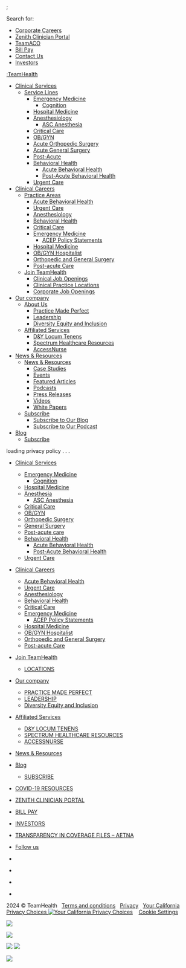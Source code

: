 ;

Search for: 

* [Corporate Careers](https://www.teamhealthcareers.com/en-US/page/administrative-jobs)
* [Zenith Clinician Portal](https://sites.tmhlabs.net/zenith-landing/getzenith.html)
* [TeamACO](https://teamhealth.com/aco)
* [Bill Pay](https://www.thbillpay.com/)
* [Contact Us](https://www.teamhealth.com/contact-us/)
* [Investors](https://www.teamhealth.com/our-company/investor-relations/)

[;TeamHealth](https://www.teamhealth.com/)

* [Clinical Services](https://www.teamhealth.com/what-we-do/hospital-based-and-post-acute-clinical-practice-management/)
    * [Service Lines](#)
        * [Emergency Medicine](https://www.teamhealth.com/what-we-do/hospital-based-and-post-acute-clinical-practice-management/emergency-medicine/)
            * [Cognition](https://www.teamhealth.com/cognition/)
        * [Hospital Medicine](https://www.teamhealth.com/what-we-do/hospital-based-and-post-acute-clinical-practice-management/hospital-medicine)
        * [Anesthesiology](https://www.teamhealth.com/what-we-do/hospital-based-and-post-acute-clinical-practice-management/anesthesiology/)
            * [ASC Anesthesia](https://www.teamhealth.com/what-we-do/hospital-based-and-post-acute-clinical-practice-management/anesthesiology/ambulatory-surgery-center-anesthesia-services/)
        * [Critical Care](https://www.teamhealth.com/what-we-do/hospital-based-and-post-acute-clinical-practice-management/critical-care/)
        * [OB/GYN](https://www.teamhealth.com/what-we-do/hospital-based-and-post-acute-clinical-practice-management/ob-gyn)
        * [Acute Orthopedic Surgery](https://www.teamhealth.com/what-we-do/hospital-based-and-post-acute-clinical-practice-management/acute-orthopedic-surgery/)
        * [Acute General Surgery](https://www.teamhealth.com/what-we-do/hospital-based-and-post-acute-clinical-practice-management/acute-care-general-surgery/)
        * [Post-Acute](https://www.teamhealth.com/what-we-do/hospital-based-and-post-acute-clinical-practice-management/post-acute-care)
        * [Behavioral Health](#)
            * [Acute Behavioral Health](https://www.teamhealth.com/what-we-do/hospital-based-and-post-acute-clinical-practice-management/acute-behavioral-health)
            * [Post-Acute Behavioral Health](https://www.teamhealth.com/what-we-do/hospital-based-and-post-acute-clinical-practice-management/behavioral-health)
        * [Urgent Care](https://www.teamhealth.com/what-we-do/hospital-based-and-post-acute-clinical-practice-management/urgent-care)
* [Clinical Careers](https://www.teamhealth.com/what-we-do/)
    * [Practice Areas](https://www.teamhealth.com/what-we-do/)
        * [Acute Behavioral Health](https://www.teamhealth.com/what-we-do/acute-behavioral-health-practice-management/?r=1)
        * [Urgent Care](https://www.teamhealth.com/what-we-do/urgent-care/)
        * [Anesthesiology](https://www.teamhealth.com/what-we-do/anesthesiology/)
        * [Behavioral Health](https://www.teamhealth.com/what-we-do/behavioral-health/)
        * [Critical Care](https://www.teamhealth.com/what-we-do/critical-care/)
        * [Emergency Medicine](https://www.teamhealth.com/what-we-do/emergency-medicine/)
            * [ACEP Policy Statements](https://www.teamhealth.com/acep-policy-statements/)
        * [Hospital Medicine](https://www.teamhealth.com/what-we-do/hospital-medicine/)
        * [OB/GYN Hospitalist](https://www.teamhealth.com/what-we-do/ob-gyn-hospitalist/)
        * [Orthopedic and General Surgery](https://www.teamhealth.com/what-we-do/orthopedic-and-general-surgery/)
        * [Post-acute Care](https://www.teamhealth.com/what-we-do/post-acute-care/)
    * [Join TeamHealth](https://www.teamhealth.com/join-teamhealth/)
        * [Clinical Job Openings](https://www.teamhealth.com/join-teamhealth/)
        * [Clinical Practice Locations](https://www.teamhealth.com/locations/)
        * [Corporate Job Openings](https://www.teamhealthcareers.com/en-US/page/administrative-jobs)
* [Our company](https://www.teamhealth.com/our-company/)
    * [About Us](https://teamhealth.com/our-company/)
        * [Practice Made Perfect](https://teamhealth.com/our-company/#pmp)
        * [Leadership](http://teamhealth.com/our-company/human-resources/leadership/)
        * [Diversity Equity and Inclusion](https://www.teamhealth.com/diversity-equity-and-inclusion/)
    * [Affiliated Services](https://teamhealth.com/our-company/#services)
        * [D&Y Locum Tenens](https://www.dystaffing.com/)
        * [Spectrum Healthcare Resources](https://www.spectrumhealth.com/)
        * [AccessNurse](https://www.accessnurse.com/)
* [News & Resources](https://www.teamhealth.com/news-and-resources/)
    * [News & Resources](https://www.teamhealth.com/news-and-resources/)
        * [Case Studies](https://www.teamhealth.com/news-and-resources/?type=case-study)
        * [Events](https://www.teamhealth.com/news-and-resources/?type=event)
        * [Featured Articles](https://www.teamhealth.com/news-and-resources/?type=featured-article)
        * [Podcasts](https://www.teamhealth.com/news-and-resources/?type=podcasts)
        * [Press Releases](https://www.teamhealth.com/news-and-resources/?type=press-release)
        * [Videos](https://www.teamhealth.com/news-and-resources/?type=videos)
        * [White Papers](https://www.teamhealth.com/news-and-resources/?type=white-paper)
    * [Subscribe](https://www.teamhealth.com/blog/subscribe/)
        * [Subscribe to Our Blog](https://www.teamhealth.com/blog/subscribe/)
        * [Subscribe to Our Podcast](https://www.beyondclinicalmedicine.org/)
* [Blog](https://www.teamhealth.com/blog/)
    * [Subscribe](https://www.teamhealth.com/blog/subscribe/)

  

loading privacy policy . . .

* [Clinical Services](https://www.teamhealth.com/what-we-do/hospital-based-and-post-acute-clinical-practice-management/)
    * [Emergency Medicine](https://www.teamhealth.com/what-we-do/hospital-based-and-post-acute-clinical-practice-management/emergency-medicine/)
        * [Cognition](https://www.teamhealth.com/what-we-do/hospital-based-and-post-acute-clinical-practice-management/emergency-medicine/cognition/)
    * [Hospital Medicine](https://www.teamhealth.com/what-we-do/hospital-based-and-post-acute-clinical-practice-management/hospital-medicine)
    * [Anesthesia](https://www.teamhealth.com/what-we-do/hospital-based-and-post-acute-clinical-practice-management/anesthesiology/)
        * [ASC Anesthesia](https://www.teamhealth.com/what-we-do/hospital-based-and-post-acute-clinical-practice-management/anesthesiology/ambulatory-surgery-center-anesthesia-services/)
    * [Critical Care](https://www.teamhealth.com/what-we-do/hospital-based-and-post-acute-clinical-practice-management/critical-care/)
    * [OB/GYN](https://www.teamhealth.com/what-we-do/hospital-based-and-post-acute-clinical-practice-management/ob-gyn/)
    * [Orthopedic Surgery](https://www.teamhealth.com/what-we-do/hospital-based-and-post-acute-clinical-practice-management/acute-orthopedic-surgery/)
    * [General Surgery](https://www.teamhealth.com/what-we-do/hospital-based-and-post-acute-clinical-practice-management/acute-care-general-surgery/)
    * [Post-acute care](https://www.teamhealth.com/what-we-do/hospital-based-and-post-acute-clinical-practice-management/post-acute-care/)
    * [Behavioral Health](#)
        * [Acute Behavioral Health](https://www.teamhealth.com/what-we-do/hospital-based-and-post-acute-clinical-practice-management/acute-behavioral-health/)
        * [Post-Acute Behavioral Health](https://www.teamhealth.com/what-we-do/hospital-based-and-post-acute-clinical-practice-management/behavioral-health/)
    * [Urgent Care](https://www.teamhealth.com/what-we-do/hospital-based-and-post-acute-clinical-practice-management/urgent-care/)
* [Clinical Careers](https://www.teamhealth.com/what-we-do/)
    * [Acute Behavioral Health](https://www.teamhealth.com/what-we-do/acute-behavioral-health-practice-management/?r=1)
    * [Urgent Care](https://www.teamhealth.com/what-we-do/urgent-care/)
    * [Anesthesiology](https://www.teamhealth.com/what-we-do/anesthesiology/)
    * [Behavioral Health](https://www.teamhealth.com/what-we-do/behavioral-health/)
    * [Critical Care](https://www.teamhealth.com/what-we-do/critical-care/)
    * [Emergency Medicine](https://www.teamhealth.com/what-we-do/emergency-medicine/)
        * [ACEP Policy Statements](https://www.teamhealth.com/acep-policy-statements/)
    * [Hospital Medicine](https://www.teamhealth.com/what-we-do/hospital-medicine/)
    * [OB/GYN Hospitalist](https://www.teamhealth.com/what-we-do/ob-gyn-hospitalist/)
    * [Orthopedic and General Surgery](https://www.teamhealth.com/what-we-do/orthopedic-and-general-surgery/)
    * [Post-acute Care](https://www.teamhealth.com/what-we-do/post-acute-care/)

* [Join TeamHealth](https://www.teamhealth.com/join-teamhealth/)
    * [LOCATIONS](https://www.teamhealth.com/locations/)
* [Our company](https://www.teamhealth.com/our-company/)
    * [PRACTICE MADE PERFECT](https://teamhealth.com/our-company/#pmp)
    * [LEADERSHIP](http://teamhealth.com/our-company/human-resources/leadership/)
    * [Diversity Equity and Inclusion](https://www.teamhealth.com/diversity-equity-and-inclusion/)
* [Affiliated Services](https://teamhealth.com/our-company/#services)
    * [D&Y LOCUM TENENS](https://www.dystaffing.com/)
    * [SPECTRUM HEALTHCARE RESOURCES](https://www.spectrumhealth.com/)
    * [ACCESSNURSE](https://www.accessnurse.com/)
* [News & Resources](https://www.teamhealth.com/news-and-resources/)
* [Blog](https://www.teamhealth.com/blog/)
    * [SUBSCRIBE](https://www.teamhealth.com/blog/subscribe/)
* [COVID-19 RESOURCES](https://www.teamhealth.com/covid-19/)
* [ZENITH CLINICIAN PORTAL](https://sites.tmhlabs.net/zenith-landing/getzenith.html)
* [BILL PAY](https://www.thbillpay.com/)
* [INVESTORS](https://www.teamhealth.com/our-company/investor-relations/)
* [TRANSPARENCY IN COVERAGE FILES – AETNA](https://secure-web.cisco.com/1tfMC6E80uHKUe58CiOTCurUjndgszLmU661wTgqKXy7yMO4of2zZOy7HIlc70DmbPZyzRzwBQEwADnPF1V4IdSn4SJ2DwC_w4ve21jQCoN4g5tYj7xy2kd_P_bfoHW-tljdBSIRAhr3PcOBAGPzwEbaSJke_wzdfnItChRZvhqfxGNmF6KdQ6xdHoq_QsPUOoZLQfpljK2YwKJh23846zRGTn3GrsjSnfnYc6w9_sNeshILSY70QIUWAl9tkqr8Xk2xaKYTidMkx0VhUYzO3ko3OIEMz5b-glTz8aHh9rL5wCMmsgJmgEspFaxC5ZabN/https%3A%2F%2Fhealth1.aetna.com%2Fapp%2Fpublic%2F%23%2Fone%2FinsurerCode%3DAETNACVS_I%26brandCode%3DALICSI%2Fmachine-readable-transparency-in-coverage%3FsearchTerm%3D103225609%26lock%3Dtrue)

* [Follow us](https://www.teamhealth.com/our-company/human-resources/privacy-policy/our-company)
* [](https://www.linkedin.com/company/19087/ "LinkedIn")
* [](https://www.facebook.com/teamhealth/ "Facebook")
* [](https://www.glassdoor.com/Overview/Working-at-TeamHealth-EI_IE11221.11,21.htm "GlassDoor")
* [](https://www.instagram.com/teamhealth/ "Instagram")

2024 © TeamHealth   [Terms and conditions](https://www.teamhealth.com/our-company/human-resources/terms-and-conditions/)   [Privacy](https://teamhealth.com/privacy-policy/)   [Your California Privacy Choices ![Your California Privacy Choices](https://www.teamhealth.com/wp-content/themes/teamhealth2018/assets/privacy/privacy-icon.jpg)](https://teamhealth.com/your-california-privacy-choices/)    [Cookie Settings](#)

![](https://dc.ads.linkedin.com/collect/?pid=108017&fmt=gif)

![](//googleads.g.doubleclick.net/pagead/viewthroughconversion/877490714/?value=0&guid=ON&script=0)

![](https://analytics.twitter.com/i/adsct?txn_id=nz2j0&p_id=Twitter&tw_sale_amount=0&tw_order_quantity=0) ![](//t.co/i/adsct?txn_id=nz2j0&p_id=Twitter&tw_sale_amount=0&tw_order_quantity=0)

![](https://www.facebook.com/tr?id=298721297703491&ev=PageView&noscript=1)